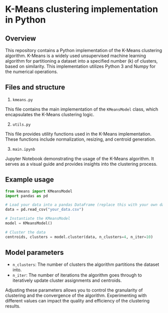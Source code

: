 # K-Means clustering implementation in Python

## Overview

This repository contains a Python implementation of the K-Means clustering algorithm. K-Means is a widely used unsupervised machine learning algorithm for partitioning a dataset into a specified number (k) of clusters, based on similarity. This implementation utilizes Python 3 and Numpy for the numerical operations.

## Files and structure

1. `kmeans.py`

This file contains the main implementation of the `KMeansModel` class, which encapsulates the K-Means clustering logic.

2. `utils.py`

This file provides utility functions used in the K-Means implementation. These functions include normalization, resizing, and centroid generation.

3. `main.ipynb`

Jupyter Notebook demonstrating the usage of the K-Means algorithm. It serves as a visual guide and provides insights into the clustering process.

## Example usage

```python
from kmeans import KMeansModel
import pandas as pd

# Load your data into a pandas DataFrame (replace this with your own data)
data = pd.read_csv("your_data.csv")

# Instantiate the KMeansModel
model = KMeansModel()

# Cluster the data
centroids, clusters = model.cluster(data, n_clusters=4, n_iter=10)
```

## Model parameters

- `n_clusters`: The number of clusters the algorithm partitions the dataset into.
- `n_iter`: The number of iterations the algorithm goes through to iteratively update cluster assignments and centroids.

Adjusting these parameters allows you to control the granularity of clustering and the convergence of the algorithm. Experimenting with different values can impact the quality and efficiency of the clustering results.
